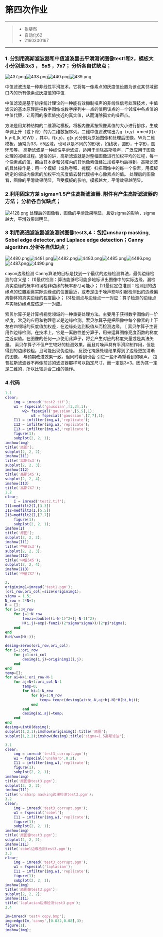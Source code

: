# 第四次作业

------


> * 张斐然
> * 自动化62
> * 2160300167

------
### 1. 分别用高斯滤波器和中值滤波器去平滑测试图像test1和2，模板大小分别是3x3 ， 5x5 ，7x7； 分析各自优缺点；
![437.png](https://note.youdao.com/yws/res/156/WEBRESOURCEed0cba6462226d62b37f815745a3ff2f)![438.png](https://note.youdao.com/yws/res/158/WEBRESOURCE0d2f6f596932567dbfc5891b3dba89ec)![440.png](https://note.youdao.com/yws/res/162/WEBRESOURCEb65aefd52377323f014e156d9c7a7f8a)![439.png](https://note.youdao.com/yws/res/164/WEBRESOURCE6e79b9c20532f973a13bc50aa0bdb560)

中值滤波法是一种非线性平滑技术，它将每一像素点的灰度值设置为该点某邻域窗口内的所有像素点灰度值的中值.

中值滤波是基于排序统计理论的一种能有效抑制噪声的非线性信号处理技术，中值滤波的基本原理是把数字图像或数字序列中一点的值用该点的一个邻域中各点值的中值代替，让周围的像素值接近的真实值，从而消除孤立的噪声点。

方法是用某种结构的二维滑动模板，将板内像素按照像素值的大小进行排序，生成单调上升（或下降）的为二维数据序列。二维中值滤波输出为g（x,y）=med{f(x-k,y-l),(k,l∈W)} ，其中，f(x,y)，g(x,y)分别为原始图像和处理后图像。W为二维模板，通常为3*3，5*5区域，也可以是不同的的形状，如线状，圆形，十字形，圆环形等。
高斯滤波是一种线性平滑滤波，适用于消除高斯噪声，广泛应用于图像处理的减噪过程。通俗的讲，高斯滤波就是对整幅图像进行加权平均的过程，每一个像素点的值，都由其本身和邻域内的其他像素值经过加权平均后得到。高斯滤波的具体操作是：用一个模板（或称卷积、掩模）扫描图像中的每一个像素，用模板确定的邻域内像素的加权平均灰度值去替代模板中心像素点的值。
处理后的图像看，图像的平滑效果明显，且受模板的影响，模板越大，平滑效果越明显。
### 2.利用固定方差 sigma=1.5产生高斯滤波器. 附件有产生高斯滤波器的方法； 分析各自优缺点；
![4128.png](https://note.youdao.com/yws/res/173/WEBRESOURCEdfe799879814e7da1c4bf5e0dda3df1f)
处理后的图像看，图像的平滑效果明显，且受sigma的影响，sigma越大，平滑效果越明显。
### 3.利用高通滤波器滤波测试图像test3,4：包括unsharp masking, Sobel edge detector, and Laplace edge detection；Canny algorithm.分析各自优缺点；
![4480.png](https://note.youdao.com/yws/res/182/WEBRESOURCE1e9f86dc72a2f57f3cd46daa7fda6f2b)![4481.png](https://note.youdao.com/yws/res/184/WEBRESOURCE375725516cbb7c8c1129ee68336bfe35)![4482.png](https://note.youdao.com/yws/res/186/WEBRESOURCE15d53dade57b9e356c98914a0087a1b5)![4483.png](https://note.youdao.com/yws/res/189/WEBRESOURCE2e824211e4b18f9f8baab4007f3b7660)![4485.png](https://note.youdao.com/yws/res/191/WEBRESOURCE78208b2790f217ac685863776767f403)![4486.png](https://note.youdao.com/yws/res/193/WEBRESOURCE11c177c1daff2c1f9a95896209334dfe)![4487.png](https://note.youdao.com/yws/res/196/WEBRESOURCE926a5be3da7ee0d6801fa4466f7ca9bb)![4490.png](https://note.youdao.com/yws/res/199/WEBRESOURCE72385401ab71ab1d4cab09da4f0cece8)

cayon边缘检测
Canny算法的目标是找到一个最优的边缘检测算法，最优边缘检测的含义是： 
(1)最优检测：算法能够尽可能多地标识出图像中的实际边缘，漏检真实边缘的概率和误检非边缘的概率都尽可能小； 
(2)最优定位准则：检测到的边缘点的位置距离实际边缘点的位置最近，或者是由于噪声影响引起检测出的边缘偏离物体的真实边缘的程度最小； 
(3)检测点与边缘点一一对应：算子检测的边缘点与实际边缘点应该是一一对应。

索贝尔算子是计算机视觉领域的一种重要处理方法。主要用于获得数字图像的一阶梯度，常见的应用和物理意义是边缘检测。索贝尔算子是把图像中每个像素的上下左右四领域的灰度值加权差，在边缘处达到极值从而检测边缘。 [
索贝尔算子主要用作边缘检测。在技术上，它是一离散性差分算子，用来运算图像亮度函数的梯度之近似值。在图像的任何一点使用此算子，将会产生对应的梯度矢量或是其法矢量。
索贝尔算子不但产生较好的检测效果，而且对噪声具有平滑抑制作用，但是得到的边缘较粗，且可能出现伪边缘。
反锐化掩膜处理结果得到了边缘更加清晰的图像， 与预期改进效果一致。但同时看到也会 引进一些不希望看到的噪声。
拉普拉斯滤波器不再像前述的滤波器那样可以指定尺寸，而一定是3×3。因为其一定是二维的，所以比较适合二维的操作。
### 4.代码
```matlab
1.1
clear;
	img = imread('test2.tif');
	w1 = fspecial('gaussian',[3,3],1);
    	w2= fspecial('gaussian',[5,5],1);
        	w3 = fspecial('gaussian',[7,7],1);
	I11 = imfilter(img,w1,'replicate');
    I12 = imfilter(img,w2,'replicate');
    I13 = imfilter(img,w3,'replicate');
	figure(1);
    subplot(2, 2, 1);
imshow(img)
title('原图');
subplot(2, 2, 2);
imshow(I11)
title('高斯3x3');
subplot(2, 2, 3);
imshow(I12)
title('高斯5X5');
subplot(2, 2, 4);
imshow(I13)
title('高斯7X7');
1.2
clear;
	I = imread('test2.tif');
I11=medfilt2(I,[3,3])
I12=medfilt2(I,[5,5])
I13=medfilt2(I,[7,7])
	figure(1);
    subplot(2, 2, 1);
imshow(I)
title('原图');
subplot(2, 2, 2);
imshow(I11)
title('中值3x3');
subplot(2, 2, 3);
imshow(I12)
title('中值5X5');
subplot(2, 2, 4);
imshow(I13)
title('中值7X7');

2.
originimg1=imread('test1.pgm');
[ori_row,ori_col]=size(originimg1);
sigma = 1.5;      
N_row = 2*N+1;
H = [];                                        
for i=1:N_row
    for j=1:N_row
        fenzi=double((i-N-1)^2+(j-N-1)^2);
        H(i,j)=exp(-fenzi/(2*sigma*sigma))/(2*pi*sigma);
    end
end
H=H/sum(H(:));              
 
desimg=zeros(ori_row,ori_col);          
for i=1:ori_row                           
    for j=1:ori_col
        desimg(i,j)=originimg1(i,j);
    end
end
temp=[];
for ai=N+1:ori_row-N-1
    for aj=N+1:ori_col-N-1
        temp=0;
        for bi=1:N_row
            for bj=1:N_row
                temp= temp+(desimg(ai+bi-N,aj+bj-N)*H(bi,bj));
            end
        end
        desimg(ai,aj)=temp;
    end
end
desimg=uint8(desimg);
subplot(1,2,1);imshow(originimg1);title('原图');
subplot(1,2,2);imshow(desimg);title('sigma=1.5高斯滤波');

3.1
clear;
	img = imread('test3_corrupt.pgm');
	w1 = fspecial('unsharp',0.2);
	I11 = imfilter(img,w1,'replicate');
	figure(1);
    subplot(2, 2, 1);
imshow(img)
title('原图像test3.pgm');
subplot(2, 2, 2);
imshow(I11)
title('unsharp masking边缘检测test3.pgm');
3.2
clear;
	img = imread('test3_corrupt.pgm');
	w1 = fspecial('sobel');
	I11 = imfilter(img,w1,'replicate');
	figure(1);
    subplot(2, 2, 1);
imshow(img)
title('原图像test3.pgm');
subplot(2, 2, 2);
imshow(I11)
title('sobel边缘检测test3.pgm');
3.3
clear;
	img = imread('test3_corrupt.pgm');
	w1 = fspecial('laplacian');
	I11 = imfilter(img,w1,'replicate');
	figure(1);
    subplot(2, 2, 1);
imshow(img)
title('原图像test3.pgm');
subplot(2, 2, 2);
imshow(I11)
title('laplacian边缘检测test3.pgm');
3.4

Im=imread('test4 copy.bmp');
img=edge(Im,'canny',[0.032,0.08],3);
figure(1);
imshow(img);